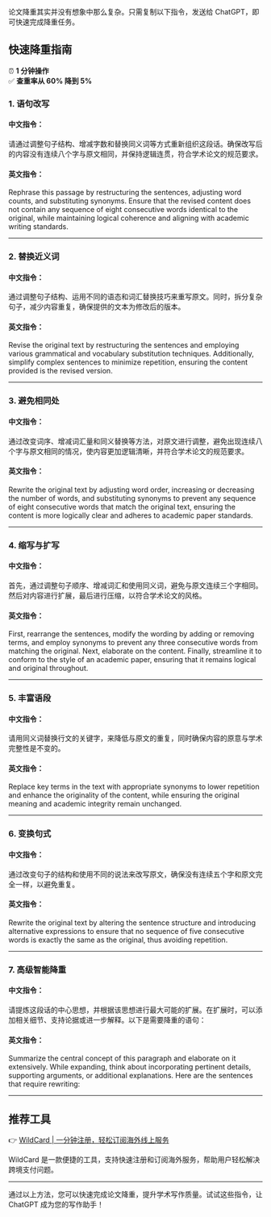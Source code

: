 论文降重其实并没有想象中那么复杂。只需复制以下指令，发送给 ChatGPT，即可快速完成降重任务。

## 快速降重指南

⏰ **1 分钟操作**  
✅ **查重率从 60% 降到 5%**

### 1. 语句改写

#### 中文指令：
请通过调整句子结构、增减字数和替换同义词等方式重新组织这段话。确保改写后的内容没有连续八个字与原文相同，并保持逻辑连贯，符合学术论文的规范要求。

#### 英文指令：
Rephrase this passage by restructuring the sentences, adjusting word counts, and substituting synonyms. Ensure that the revised content does not contain any sequence of eight consecutive words identical to the original, while maintaining logical coherence and aligning with academic writing standards.

---

### 2. 替换近义词

#### 中文指令：
通过调整句子结构、运用不同的语态和词汇替换技巧来重写原文。同时，拆分复杂句子，减少内容重复，确保提供的文本为修改后的版本。

#### 英文指令：
Revise the original text by restructuring the sentences and employing various grammatical and vocabulary substitution techniques. Additionally, simplify complex sentences to minimize repetition, ensuring the content provided is the revised version.

---

### 3. 避免相同处

#### 中文指令：
通过改变词序、增减词汇量和同义替换等方法，对原文进行调整，避免出现连续八个字与原文相同的情况，使内容更加逻辑清晰，并符合学术论文的规范要求。

#### 英文指令：
Rewrite the original text by adjusting word order, increasing or decreasing the number of words, and substituting synonyms to prevent any sequence of eight consecutive words that match the original text, ensuring the content is more logically clear and adheres to academic paper standards.

---

### 4. 缩写与扩写

#### 中文指令：
首先，通过调整句子顺序、增减词汇和使用同义词，避免与原文连续三个字相同。然后对内容进行扩展，最后进行压缩，以符合学术论文的风格。

#### 英文指令：
First, rearrange the sentences, modify the wording by adding or removing terms, and employ synonyms to prevent any three consecutive words from matching the original. Next, elaborate on the content. Finally, streamline it to conform to the style of an academic paper, ensuring that it remains logical and original throughout.

---

### 5. 丰富语段

#### 中文指令：
请用同义词替换行文的关键字，来降低与原文的重复，同时确保内容的原意与学术完整性是不变的。

#### 英文指令：
Replace key terms in the text with appropriate synonyms to lower repetition and enhance the originality of the content, while ensuring the original meaning and academic integrity remain unchanged.

---

### 6. 变换句式

#### 中文指令：
通过改变句子的结构和使用不同的说法来改写原文，确保没有连续五个字和原文完全一样，以避免重复。

#### 英文指令：
Rewrite the original text by altering the sentence structure and introducing alternative expressions to ensure that no sequence of five consecutive words is exactly the same as the original, thus avoiding repetition.

---

### 7. 高级智能降重

#### 中文指令：
请提炼这段话的中心思想，并根据该思想进行最大可能的扩展。在扩展时，可以添加相关细节、支持论据或进一步解释。以下是需要降重的语句：

#### 英文指令：
Summarize the central concept of this paragraph and elaborate on it extensively. While expanding, think about incorporating pertinent details, supporting arguments, or additional explanations. Here are the sentences that require rewriting:

---

## 推荐工具

👉 [WildCard | 一分钟注册，轻松订阅海外线上服务](https://bit.ly/bewildcard)

WildCard 是一款便捷的工具，支持快速注册和订阅海外服务，帮助用户轻松解决跨境支付问题。

---

通过以上方法，您可以快速完成论文降重，提升学术写作质量。试试这些指令，让 ChatGPT 成为您的写作助手！